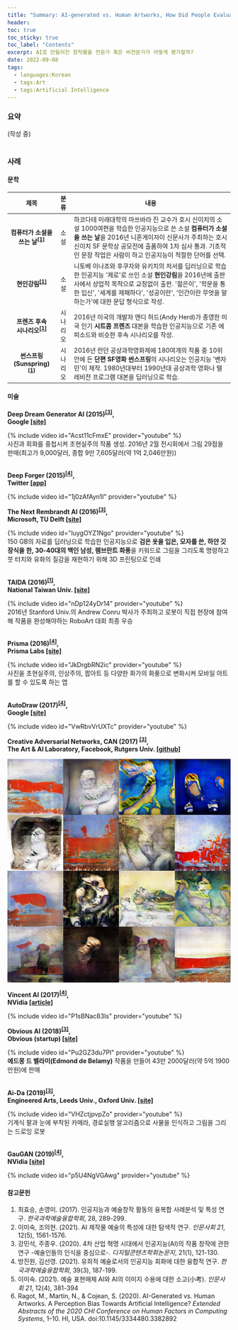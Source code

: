 ```yaml
---
title: "Summary: AI-generated vs. Human Artworks, How Did People Evaluate Visual Arts?"
header:
toc: true
toc_sticky: true
toc_label: "Contents"
excerpt: AI로 만들어진 창작물을 전문가 혹은 비전문가가 어떻게 평가할까?
date: 2022-09-08
tags:
  - languages:Korean
  - tags:Art
  - tags:Artificial Intelligence
---
```

<div class="notice--primary" markdown="1">
<h3>요약</h3>
(작성 중)
<br><br>
</div>

### 사례
#### 문학

|제목|<center>분류</center>|<center>내용</center>|
|:---:|:---:|---|
|**컴퓨터가 소설을 쓰는 날<sup>[[1]](#footnote_1)</sup>**|<center>소설</center>|하코다테 미래대학의 마쓰바라 진 교수가 호시 신이치의 소설 1000여편을 학습한 인공지능으로 쓴 소설 **컴퓨터가 소설을 쓰는 날**을 2016년 니혼게이자이 신문사가 주최하는 호시 신이치 SF 문학상 공모전에 출품하여 1차 심사 통과. 기초적인 문장 작업은 사람이 하고 인공지능이 적절한 단어를 선택.|
|**현인강림<sup>[[1]](#footnote_1)</sup>**|<center>소설</center>|니토베 이나조와 후쿠자와 유키치의 저서를 딥러닝으로 학습한 인공지능 '제로'로 쓰인 소설 **현인강림**을 2016년에 출판사에서 상업적 목적으로 교정없이 출판. '젊은이', '학문을 통한 입신', '세계를 제패하다', '성공이란', '인간이란 무엇을 말하는가'에 대한 문답 형식으로 작성.|
|**프렌즈 후속<br> 시나리오<sup>[[1]](#footnote_1)</sup>**|<center>시나리오</center>|2016년 미국의 개발자 앤디 허드(Andy Herd)가 종영한 미국 인기 **시트콤 프렌즈** 대본을 학습한 인공지능으로 기존 에피소드와 비슷한 후속 시나리오를 작성.|
|**썬스프링<br>(Sunspring)<sup>[[1]](#footnote_1)</sup>**|<center>시나리오</center>|2016년 런던 공상과학영화제에 180여개의 작품 중 10위 안에 든 **단편 SF영화 썬스프링**의 시나리오는 인공지능 '벤자민'이 제작. 1980년대부터 1990년대 공상과학 영화나 텔레비전 프로그램 대본을 딥러닝으로 학습.|

#### 미술 
**Deep Dream Generator AI (2015)<sup>[[3]](#footnote_3)</sup>, <br>Google [[site]](https://deepdreamgenerator.com/)**

{% include video id="Acst11cFmxE" provider="youtube" %}<br>사진과 회화를 중첩시켜 초현실주의 작품 생성. 2016년 2월 전시회에서 그림 29점을 판매(최고가 9,000달러, 종합 9만 7,605달러(약 1억 2,046만원))<br><br>

**Deep Forger (2015)<sup>[[4]](#footnote_4)</sup>, <br>Twitter [[app]](https://rarible.com/deepforger)**

{% include video id="1j0zAfAyn1I" provider="youtube" %}<br>

**The Next Rembrandt AI (2016)<sup>[[3]](#footnote_3)</sup>, <br>Microsoft, TU Delft [[site]](https://www.nextrembrandt.com/)**

{% include video id="IuygOYZ1Ngo" provider="youtube" %}<br>150 GB의 자료를 딥러닝으로 학습한 인공지능으로 **검은 옷을 입은, 모자를 쓴, 하얀 깃 장식을 한, 30-40대의 백인 남성, 렘브란트 화풍**을 키워드로 그림을 그리도록 명령하고 붓 터치와 유화의 질감을 재현하기 위해 3D 프린팅으로 인쇄<br><br>

**TAIDA (2016)<sup>[[1]](#footnote_1)</sup>, <br>National Taiwan Univ. [[site]](https://robotart.org/2016-winners/)**

{% include video id="nDp124yDr14" provider="youtube" %}<br>2016년 Stanford Univ.의 Andrew Conru 박사가 주최하고 로봇이 직접 현장에 참여해 작품을 완성해야하는 RoboArt 대회 최종 우승<br><br>

**Prisma (2016)<sup>[[4]](#footnote_4)</sup>, <br>Prisma Labs [[site]](https://prisma-ai.com/)**

{% include video id="JkDrgbRN2ic" provider="youtube" %}<br>사진을 초현실주의, 인상주의, 팝아트 등 다양한 화가의 화풍으로 변화시켜 모바일 아트를 할 수 있도록 하는 앱<br><br>

**AutoDraw (2017)<sup>[[4]](#footnote_4)</sup>, <br>Google [[site]](https://www.autodraw.com/)**

{% include video id="VwRbvVrUXTc" provider="youtube" %}<br>

**Creative Adversarial Networks, CAN (2017) <sup>[[3]](#footnote_3)</sup>, <br>The Art & AI Laboratory, Facebook, Rutgers Univ. [[github]](https://github.com/mlberkeley/Creative-Adversarial-Networks)**

![CAN](/assets/images/CAN.png)<br>

**Vincent AI (2017)<sup>[[4]](#footnote_4)</sup>, <br>NVidia [[article]](https://www.aitimes.kr/news/articleView.html?idxno=10841)**

{% include video id="P1sBNac83ls" provider="youtube" %}<br>

**Obvious AI (2018)<sup>[[3]](#footnote_3)</sup>, <br>Obvious (startup) [[site]](https://obvious-art.com/)**

{% include video id="Pu2GZ3du7PI" provider="youtube" %}<br>**에드몽 드 벨라미(Edmond de Belamy)** 작품을 만들어 43만 2000달러(약 5억 1900만원)에 판매<br><br>

**Ai-Da (2019)<sup>[[3]](#footnote_3)</sup>, <br>Engineered Arts, Leeds Univ., Oxford Univ. [[site]](https://www.ai-darobot.com/)**


{% include video id="VHZctjpvpZo" provider="youtube" %}<br>기계식 팔과 눈에 부착된 카메라, 경로실행 알고리즘으로 사물을 인식하고 그림을 그리는 드로잉 로봇<br><br>

**GauGAN (2019)<sup>[[4]](#footnote_4)</sup>, <br>NVidia [[site]](http://gaugan.org/gaugan2/)**

{% include video id="p5U4NgVGAwg" provider="youtube" %}<br>

<div class="notice--primary" markdown="1">
<h4>참고문헌</h4>

1. 최효승, 손영미. (2017). 인공지능과 예술창작 활동의 융복합 사례분석 및 특성 연구. *한국과학예술융합학회*, 28, 289-299. <a name="footnote_1"></a>
2. 이미숙, 조의현. (2021). AI 제작물 예술의 특성에 대한 탐색적 연구. *인문사회 21*, 12(5), 1561-1576. <a name="footnote_2"></a>
3. 강민석, 주종우. (2020). 4차 산업 혁명 시대에서 인공지능(AI)의 작품 창작에 관한 연구 -예술인들의 인식을 중심으로-. *디지털콘텐츠학회논문지*, 21(1), 121-130. <a name="footnote_3"></a>
4. 방진원, 김선영. (2021). 유희적 예술로서의 인공지능 회화에 대한 융합적 연구. *한국과학예술융합학회*, 39(3), 187-199. <a name="footnote_4"></a>
5. 이미숙. (2021). 예술 표현매체 AI와 AI의 이미지 수용에 대한 소고(小考). *인문사회 21*, 12(4), 381-394 <a name="footnote_5"></a>
6. Ragot, M., Martin, N., & Cojean, S. (2020). AI-Generated vs. Human Artworks. A Perception Bias Towards Artificial Intelligence? *Extended Abstracts of the 2020 CHI Conference on Human Factors in Computing Systems*, 1–10. HI, USA. doi:10.1145/3334480.3382892 <a name="footnote_6"></a>
</div>